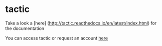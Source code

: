 # tactic

Take a look a [here] (http://tactic.readthedocs.io/en/latest/index.html) for the documentation

You can access tactic or request an account [here](https://tactic.northwestern.edu)
